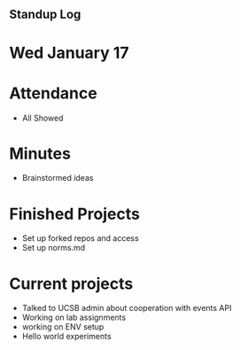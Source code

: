 ## Standup Log

# Wed January 17

# Attendance

- All Showed

# Minutes

- Brainstormed ideas

# Finished Projects
- Set up forked repos and access
- Set up norms.md

# Current projects

- Talked to UCSB admin about cooperation with events API
- Working on lab assignments
- working on ENV setup
- Hello world experiments





